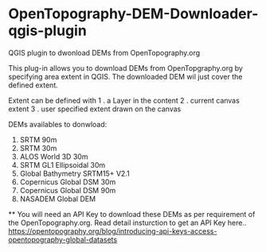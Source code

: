 # OpenTopography-DEM-Downloader-qgis-plugin

QGIS plugin to dwonload DEMs from OpenTopography.org

This plug-in allows you to download DEMs from OpenTopgraphy.org by specifying area extent in QGIS. The downloaded DEM wil just cover the defined extent.

Extent can be defined with
  1 . a Layer in the content
  2 . current canvas extent
  3 . user specified extent drawn on the canvas
  
DEMs availables to donwload:
  1. SRTM 90m
  2. SRTM 30m
  3. ALOS World 3D 30m
  4. SRTM GL1 Ellipsoidal 30m
  5. Global Bathymetry SRTM15+ V2.1
  6. Copernicus Global DSM 30m
  7. Copernicus Global DSM 90m
  8. NASADEM Global DEM

** You will need an API Key to download these DEMs as per requirement of the OpenTopography.org.
Read detail insturction to get an API Key here.. https://opentopography.org/blog/introducing-api-keys-access-opentopography-global-datasets
